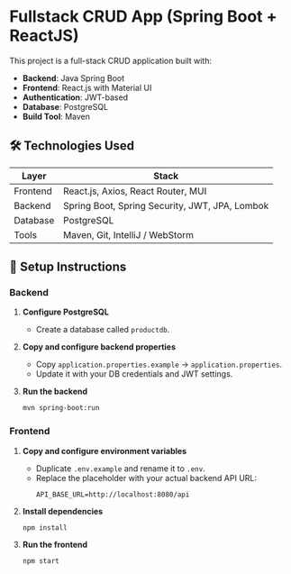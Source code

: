 # Fullstack CRUD App (Spring Boot + ReactJS)

This project is a full-stack CRUD application built with:

- **Backend**: Java Spring Boot
- **Frontend**: React.js with Material UI
- **Authentication**: JWT-based
- **Database**: PostgreSQL
- **Build Tool**: Maven

## 🛠️ Technologies Used

| Layer     | Stack                                          |
|-----------|------------------------------------------------|
| Frontend  | React.js, Axios, React Router, MUI             |
| Backend   | Spring Boot, Spring Security, JWT, JPA, Lombok |
| Database  | PostgreSQL                                     |
| Tools     | Maven, Git, IntelliJ / WebStorm                |

## 🚀 Setup Instructions

### Backend

1. **Configure PostgreSQL**
    - Create a database called `productdb`.

2. **Copy and configure backend properties**
    - Copy `application.properties.example` → `application.properties`.
    - Update it with your DB credentials and JWT settings.

3. **Run the backend**
   ```bash
   mvn spring-boot:run

### Frontend

1. **Copy and configure environment variables**
    - Duplicate `.env.example` and rename it to `.env`.
    - Replace the placeholder with your actual backend API URL:
      ```env
      API_BASE_URL=http://localhost:8080/api
      ```

2. **Install dependencies**
   ```bash
   npm install

3. **Run the frontend**
   ```bash
   npm start